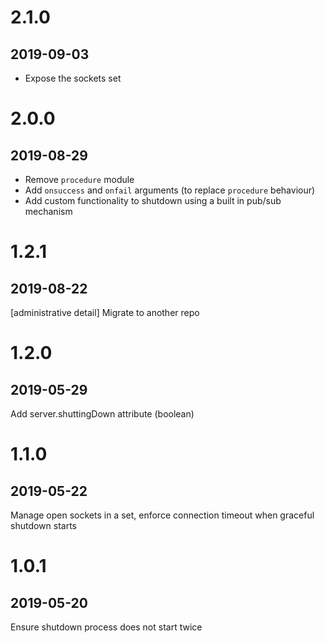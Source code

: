 # 2.1.0
## 2019-09-03
- Expose the sockets set

# 2.0.0
## 2019-08-29
- Remove `procedure` module
- Add `onsuccess` and `onfail` arguments (to replace `procedure` behaviour)
- Add custom functionality to shutdown using a built in pub/sub mechanism

# 1.2.1
## 2019-08-22
[administrative detail] Migrate to another repo

# 1.2.0
## 2019-05-29
Add server.shuttingDown attribute (boolean)

# 1.1.0
## 2019-05-22
Manage open sockets in a set, enforce connection timeout when graceful shutdown starts

# 1.0.1
## 2019-05-20
Ensure shutdown process does not start twice
